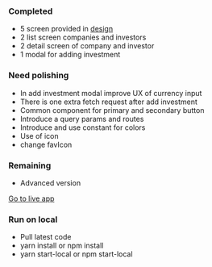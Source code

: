 ### Completed 

- 5  screen provided in [design](https://www.figma.com/file/JJt9uopcl9K3WxPjCxT8V0/Investorbook?node-id=0%3A1) 
- 2 list screen companies and investors
- 2 detail screen of company and investor
- 1 modal for adding investment

### Need polishing

- In add investment modal improve UX of currency input
- There is one extra fetch request after add investment
- Common component for primary and secondary button
- Introduce a query params and routes
- Introduce and use constant for colors
- Use of icon
- change favIcon

### Remaining 

- Advanced version

[Go to live app](https://investorbook-jitesh.herokuapp.com/)

### Run on local

- Pull latest code
- yarn install or npm install
- yarn start-local or npm start-local